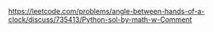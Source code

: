 https://leetcode.com/problems/angle-between-hands-of-a-clock/discuss/735413/Python-sol-by-math-w-Comment